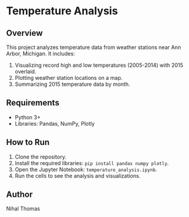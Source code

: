 # Temperature Analysis

## Overview
This project analyzes temperature data from weather stations near Ann Arbor, Michigan. It includes:
1. Visualizing record high and low temperatures (2005-2014) with 2015 overlaid.
2. Plotting weather station locations on a map.
3. Summarizing 2015 temperature data by month.

## Requirements
- Python 3+
- Libraries: Pandas, NumPy, Plotly

## How to Run
1. Clone the repository.
2. Install the required libraries: `pip install pandas numpy plotly`.
3. Open the Jupyter Notebook: `temperature_analysis.ipynb`.
4. Run the cells to see the analysis and visualizations.

## Author
Nihal Thomas
